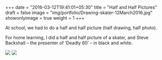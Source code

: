 +++
date = "2016-03-12T19:41:01+05:30"
title = "Half and Half Pictures"
draft = false
image = "img/portfolio/Drawing-skater-12March2016.jpg"
showonlyimage = true
weight = 1
+++

At school, we had to do a half and half picture (half drawing, half photo).  

<!--more-->

For home learning, I did a half and half picture of a skater, and Steve Backshall – the presenter of ‘Deadly 60’ – in black and white.

![](/img/portfolio/Drawing-skater-12March2016.jpg)
![](/img/portfolio/Steve-Backshall-drawing-22Jan2016.jpg)